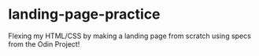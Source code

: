 # landing-page-practice
Flexing my HTML/CSS by making a landing page from scratch using specs from the Odin Project!

